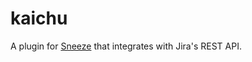 kaichu
======

A plugin for [Sneeze](https://github.com/NYTimes/sneeze) that integrates with Jira's REST API.
